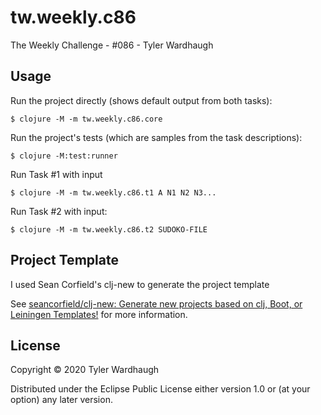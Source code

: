 # tw.weekly.c86


The Weekly Challenge - #086 - Tyler Wardhaugh

## Usage

Run the project directly (shows default output from both tasks):

    $ clojure -M -m tw.weekly.c86.core

Run the project's tests (which are samples from the task descriptions):

    $ clojure -M:test:runner

Run Task #1 with input

    $ clojure -M -m tw.weekly.c86.t1 A N1 N2 N3...

Run Task #2 with input:

    $ clojure -M -m tw.weekly.c86.t2 SUDOKO-FILE 

## Project Template

I used Sean Corfield's clj-new to generate the project template

See [seancorfield/clj-new: Generate new projects based on clj, Boot, or Leiningen Templates!](https://github.com/seancorfield/clj-new) for more information.

## License

Copyright © 2020 Tyler Wardhaugh

Distributed under the Eclipse Public License either version 1.0 or (at
your option) any later version.
